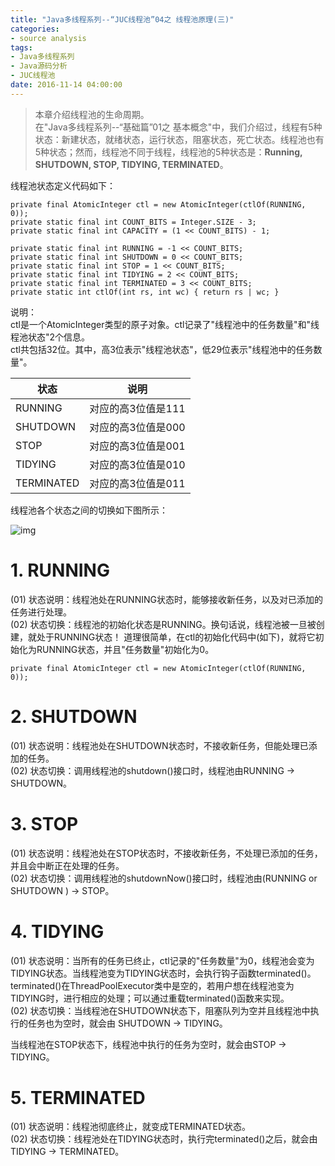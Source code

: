 ```yaml
---
title: "Java多线程系列--“JUC线程池”04之 线程池原理(三)"
categories: 
- source analysis
tags: 
- Java多线程系列
- Java源码分析
- JUC线程池
date: 2016-11-14 04:00:00
---
```



> 本章介绍线程池的生命周期。   
在"Java多线程系列--“基础篇”01之 基本概念"中，我们介绍过，线程有5种状态：新建状态，就绪状态，运行状态，阻塞状态，死亡状态。线程池也有5种状态；然而，线程池不同于线程，线程池的5种状态是：**Running, SHUTDOWN, STOP, TIDYING, TERMINATED**。


线程池状态定义代码如下：

    private final AtomicInteger ctl = new AtomicInteger(ctlOf(RUNNING, 0));
    private static final int COUNT_BITS = Integer.SIZE - 3;
    private static final int CAPACITY = (1 << COUNT_BITS) - 1;

    private static final int RUNNING = -1 << COUNT_BITS;
    private static final int SHUTDOWN = 0 << COUNT_BITS;
    private static final int STOP = 1 << COUNT_BITS;
    private static final int TIDYING = 2 << COUNT_BITS;
    private static final int TERMINATED = 3 << COUNT_BITS;
    private static int ctlOf(int rs, int wc) { return rs | wc; }

说明：  
ctl是一个AtomicInteger类型的原子对象。ctl记录了"线程池中的任务数量"和"线程池状态"2个信息。  
ctl共包括32位。其中，高3位表示"线程池状态"，低29位表示"线程池中的任务数量"。


|   状态      |             说明                |
| ----------- | ------------------------------- |
| RUNNING     | 对应的高3位值是111 |
| SHUTDOWN    | 对应的高3位值是000 |
| STOP        | 对应的高3位值是001 |
| TIDYING     | 对应的高3位值是010 |
| TERMINATED  | 对应的高3位值是011 |



线程池各个状态之间的切换如下图所示：

![img](http://wangkuiwu.github.io/media/pic/java/threads/juc-executor04-01.jpg)

# 1. RUNNING

(01) 状态说明：线程池处在RUNNING状态时，能够接收新任务，以及对已添加的任务进行处理。  
(02) 状态切换：线程池的初始化状态是RUNNING。换句话说，线程池被一旦被创建，就处于RUNNING状态！
道理很简单，在ctl的初始化代码中(如下)，就将它初始化为RUNNING状态，并且"任务数量"初始化为0。

    private final AtomicInteger ctl = new AtomicInteger(ctlOf(RUNNING, 0));

 

# 2. SHUTDOWN

(01) 状态说明：线程池处在SHUTDOWN状态时，不接收新任务，但能处理已添加的任务。  
(02) 状态切换：调用线程池的shutdown()接口时，线程池由RUNNING -> SHUTDOWN。

 

# 3. STOP

(01) 状态说明：线程池处在STOP状态时，不接收新任务，不处理已添加的任务，并且会中断正在处理的任务。  
(02) 状态切换：调用线程池的shutdownNow()接口时，线程池由(RUNNING or SHUTDOWN ) -> STOP。

 

# 4. TIDYING

(01) 状态说明：当所有的任务已终止，ctl记录的"任务数量"为0，线程池会变为TIDYING状态。当线程池变为TIDYING状态时，会执行钩子函数terminated()。terminated()在ThreadPoolExecutor类中是空的，若用户想在线程池变为TIDYING时，进行相应的处理；可以通过重载terminated()函数来实现。  
(02) 状态切换：当线程池在SHUTDOWN状态下，阻塞队列为空并且线程池中执行的任务也为空时，就会由 SHUTDOWN -> TIDYING。

当线程池在STOP状态下，线程池中执行的任务为空时，就会由STOP -> TIDYING。

 

# 5. TERMINATED

(01) 状态说明：线程池彻底终止，就变成TERMINATED状态。  
(02) 状态切换：线程池处在TIDYING状态时，执行完terminated()之后，就会由 TIDYING -> TERMINATED。

